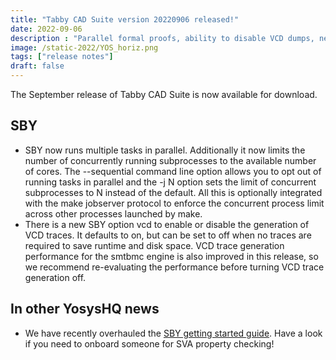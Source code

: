 ```yaml
---
title: "Tabby CAD Suite version 20220906 released!"
date: 2022-09-06
description : "Parallel formal proofs, ability to disable VCD dumps, new getting started guide."
image: /static-2022/YOS_horiz.png
tags: ["release notes"]
draft: false
---
```


The September release of Tabby CAD Suite is now available for download.

## SBY

* SBY now runs multiple tasks in parallel. Additionally it now limits the number of concurrently running subprocesses to the available number of cores. The --sequential command line option allows you to opt out of running tasks in parallel and the -j N option sets the limit of concurrent subprocesses to N instead of the default. All this is optionally integrated with the make jobserver protocol to enforce the concurrent process limit across other processes launched by make. 
* There is a new SBY option vcd to enable or disable the generation of VCD traces. It defaults to on, but can be set to off when no traces are required to save runtime and disk space. VCD trace generation performance for the smtbmc engine is also improved in this release, so we recommend re-evaluating the performance before turning VCD trace generation off.  

## In other YosysHQ news

* We have recently overhauled the [SBY getting started guide](https://symbiyosys.readthedocs.io/en/latest/quickstart.html). Have a look if you need to onboard someone for SVA property checking!
